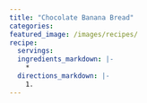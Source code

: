 ```yaml
---
title: "Chocolate Banana Bread"
categories:
featured_image: /images/recipes/
recipe:
  servings: 
  ingredients_markdown: |-
    *
  directions_markdown: |-
    1.
---
```


